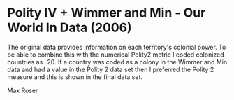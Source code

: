 # Polity IV + Wimmer and Min - Our World In Data (2006)

The original data provides information on each territory's colonial power. To be able to combine this with the numerical Polity2 metric I coded colonized countries as -20. If a country was coded as a colony in the Wimmer and Min data and had a value in the Polity 2 data set then I preferred the Polity 2 measure and this is shown in the final data set.

Max Roser